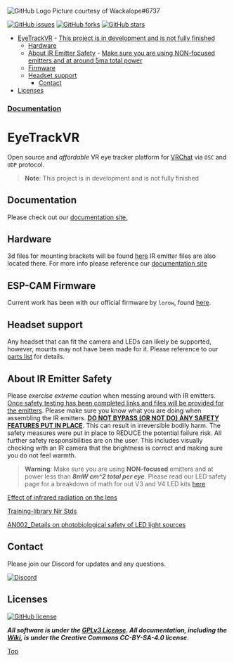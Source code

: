 ![GitHub Logo](https://i.imgur.com/DNW11Yt.png)
Picture courtesy of Wackalope#6737

[![GitHub issues](https://img.shields.io/github/issues/RedHawk989/EyeTrackVR?style=plastic)](https://github.com/RedHawk989/EyeTrackVR/issues) [![GitHub forks](https://img.shields.io/github/forks/RedHawk989/EyeTrackVR?style=plastic)](https://github.com/RedHawk989/EyeTrackVR/network) [![GitHub stars](https://img.shields.io/github/stars/RedHawk989/EyeTrackVR?style=plastic)](https://github.com/RedHawk989/EyeTrackVR/stargazers)

- [EyeTrackVR](#eyetrackvr)
      - [This project is in development and is not fully finished](#this-project-is-in-development-and-is-not-fully-finished)
  - [Hardware](#hardware)
  - [About IR Emitter Safety](#about-ir-emitter-safety)
        - [Make sure you are using NON-focused emitters and at around 5ma total power](#make-sure-you-are-using-non-focused-emmiters-and-at-around-5ma-total-power)
  - [Firmware](#firmware)
  - [Headset support](#headset-support)
      - [Contact](#contact)
- [Licenses](#licenses)

### [Documentation](https://docs.eyetrackvr.dev/)

# EyeTrackVR

Open source and *affordable* VR eye tracker platform for [VRChat](https://hello.vrchat.com/) via `OSC` and `UDP` protocol.

> **Note**: This project is in development and is not fully finished



## Documentation
Please check out our [documentation site.](https://docs.eyetrackvr.dev/)



## Hardware

3d files for mounting brackets will be found [here](https://github.com/RedHawk989/EyeTrackVR-Hardware)
IR emitter files are also located there. For more info please reference our [documentation site](https://docs.eyetrackvr.dev/how_to_build/parts_list)



## ESP-CAM Firmware

Current work has been with our official firmware by `lorow`, found [here](https://github.com/lorow/OpenIris).



## Headset support

Any headset that can fit the camera and LEDs can likely be supported, however, mounts may not have been made for it. Please reference to our [parts list](https://docs.eyetrackvr.dev/how_to_build/parts_list#_3d-printed-mounts) for details.


## About IR Emitter Safety

Please *exercise extreme caution* when messing around with IR emitters.
<ins>Once safety testing has been completed links and files will be provided for the emitters</ins>. Please make sure you know what you are doing when assembling the IR emitters.
 <ins>**DO NOT BYPASS (OR NOT DO) ANY SAFETY FEATURES PUT IN PLACE**</ins>. This can result in irreversible bodily harm.
The safety measures were put in place to REDUCE the potential failure risk. All further safety responsibilities are on the user.
This includes visually checking with an IR camera that the brightness is correct and making sure you do not feel warmth.

> **Warning**: Make sure you are using **NON-focused** emitters and at power less than ***8mW cm^2 total per eye***.
Please read our LED safety page for a breakdown of math for out V3 and V4 LED kits [here](https://docs.eyetrackvr.dev/getting_started/led_safety)

[Effect of infrared radiation on the lens](https://docs.eyetrackvr.dev/safety/effect_of_ir_on_the_lens.pdf)

[Training-library Nir Stds](https://docs.eyetrackvr.dev/safety/training-library_nir_stds_20021011.pdf)

[AN002_Details on photobiological safety of LED light sources](https://docs.eyetrackvr.dev/safety/AN002_Details_on_photobiological_safety_of_LED_light_sources.pdf)




## Contact

Please join our Discord for updates and any questions.

[![Discord](https://img.shields.io/badge/Discord-7289DA?style=for-the-badge&logo=discord&logoColor=white)](https://discord.gg/kkXYbVykZX)

## Licenses

[![GitHub license](https://img.shields.io/github/license/RedHawk989/EyeTrackVR?style=plastic)](https://github.com/RedHawk989/EyeTrackVR/blob/master/LICENSE)

***All software is under the [GPLv3 License](https://opensource.org/license/gpl-3-0).
All documentation, including the [Wiki](https://github.com/RedHawk989/EyeTrackVR/wiki), is under the Creative Commons CC-BY-SA-4.0 license***.

<!-- <div align="center">
<img src="./docs/assets/images/licenses/licenses.svg" width="300" alt="Open Licenses" />
</div> -->

[Top](#eyetrackvr)
